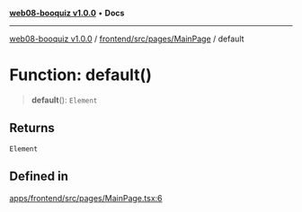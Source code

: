 [**web08-booquiz v1.0.0**](../../../../../README.md) • **Docs**

***

[web08-booquiz v1.0.0](../../../../../modules.md) / [frontend/src/pages/MainPage](../README.md) / default

# Function: default()

> **default**(): `Element`

## Returns

`Element`

## Defined in

[apps/frontend/src/pages/MainPage.tsx:6](https://github.com/boostcampwm-2024/web08-BooQuiz/blob/f96af645f7679e55fbd626cf58ee24bdf8b61d17/apps/frontend/src/pages/MainPage.tsx#L6)

